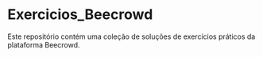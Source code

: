 # Exercicios_Beecrowd
Este repositório contém uma coleção de soluções de exercícios práticos da plataforma Beecrowd.
